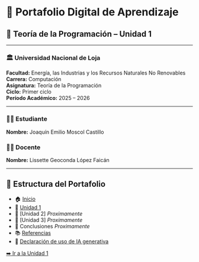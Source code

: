 # 📘 Portafolio Digital de Aprendizaje  
## 🧩 Teoría de la Programación – Unidad 1  

---

### 🏛️ Universidad Nacional de Loja  
**Facultad:** Energía, las Industrias y los Recursos Naturales No Renovables  
**Carrera:** Computación  
**Asignatura:** Teoría de la Programación  
**Ciclo:** Primer ciclo  
**Período Académico:** 2025 – 2026  

---

### 👨‍🎓 Estudiante
**Nombre:** Joaquín Emilio Moscol Castillo  

### 👩‍🏫 Docente
**Nombre:** Lissette Geoconda López Faicán  

---

## 📑 Estructura del Portafolio

- 🏠 [Inicio](Inicio.md)
- 📘 [Unidad 1](Unidad%201.md)
- 📘 [Unidad 2] *Proximamente* 
- 📘 [Unidad 3] *Proximamente* 
- 🏁 Conclusiones *Proximamente* 
- 📚 [Referencias](referencias.md) 
- 🤖 [Declaración de uso de IA generativa](https://github.com/joaquinmoscol-netizen/Portafolio-de-Teoria-de-la-Programacion/blob/main/Declaracion%20IA.md)  


[➡️ Ir a la Unidad 1](Unidad%201.md)

